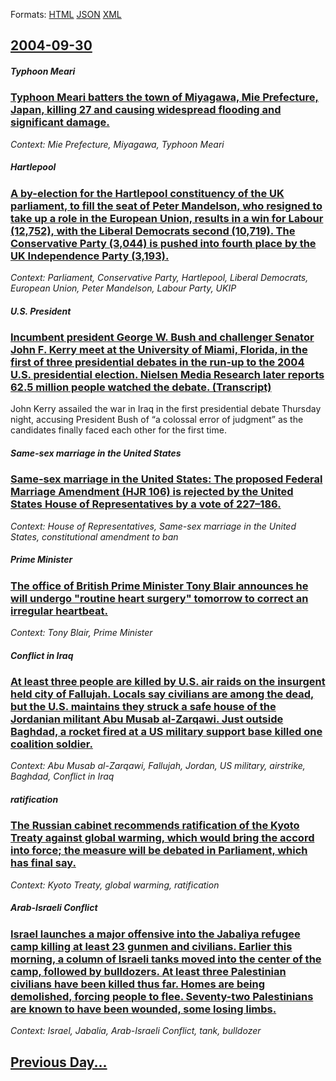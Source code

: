 
Formats: [HTML](2004/09/30/index.html)  [JSON](2004/09/30/index.json)  [XML](2004/09/30/index.xml)  

## [2004-09-30](/news/2004/09/30/index.md)

##### Typhoon Meari
### [ Typhoon Meari batters the town of Miyagawa, Mie Prefecture, Japan, killing 27 and causing widespread flooding and significant damage. ](/news/2004/09/30/typhoon-meari-batters-the-town-of-miyagawa-mie-prefecture-japan-killing-27-and-causing-widespread-flooding-and-significant-damage.md)
_Context: Mie Prefecture, Miyagawa, Typhoon Meari_

##### Hartlepool
### [ A by-election for the Hartlepool constituency of the UK parliament, to fill the seat of Peter Mandelson, who resigned to take up a role in the European Union, results in a win for Labour (12,752), with the Liberal Democrats second (10,719). The Conservative Party (3,044) is pushed into fourth place by the UK Independence Party (3,193). ](/news/2004/09/30/a-by-election-for-the-hartlepool-constituency-of-the-uk-parliament-to-fill-the-seat-of-peter-mandelson-who-resigned-to-take-up-a-role-in.md)
_Context: Parliament, Conservative Party, Hartlepool, Liberal Democrats, European Union, Peter Mandelson, Labour Party, UKIP_

##### U.S. President
### [ Incumbent president George W. Bush and challenger Senator John F. Kerry meet at the University of Miami, Florida, in the first of three presidential debates in the run-up to the 2004 U.S. presidential election. Nielsen Media Research later reports 62.5 million people watched the debate. (Transcript) ](/news/2004/09/30/incumbent-president-george-w-bush-and-challenger-senator-john-f-kerry-meet-at-the-university-of-miami-florida-in-the-first-of-three-pre.md)
John Kerry assailed the war in Iraq in the first presidential debate Thursday night, accusing President Bush of &#8220;a colossal error of judgment&#8221; as the candidates finally faced each other for the first time.

##### Same-sex marriage in the United States
### [ Same-sex marriage in the United States: The proposed Federal Marriage Amendment (HJR 106) is rejected by the United States House of Representatives by a vote of 227&ndash;186. ](/news/2004/09/30/same-sex-marriage-in-the-united-states-the-proposed-federal-marriage-amendment-hjr-106-is-rejected-by-the-united-states-house-of-represe.md)
_Context: House of Representatives, Same-sex marriage in the United States, constitutional amendment to ban_

##### Prime Minister
### [ The office of British Prime Minister Tony Blair announces he will undergo "routine heart surgery" tomorrow to correct an irregular heartbeat. ](/news/2004/09/30/the-office-of-british-prime-minister-tony-blair-announces-he-will-undergo-routine-heart-surgery-tomorrow-to-correct-an-irregular-heartbea.md)
_Context: Tony Blair, Prime Minister_

##### Conflict in Iraq
### [ At least three people are killed by U.S. air raids on the insurgent held city of Fallujah. Locals say civilians are among the dead, but the U.S. maintains they struck a safe house of the Jordanian militant Abu Musab al-Zarqawi. Just outside Baghdad, a rocket fired at a US military support base killed one coalition soldier. ](/news/2004/09/30/at-least-three-people-are-killed-by-u-s-air-raids-on-the-insurgent-held-city-of-fallujah-locals-say-civilians-are-among-the-dead-but-the.md)
_Context: Abu Musab al-Zarqawi, Fallujah, Jordan, US military, airstrike, Baghdad, Conflict in Iraq_

##### ratification
### [ The Russian cabinet recommends ratification of the Kyoto Treaty against global warming, which would bring the accord into force; the measure will be debated in Parliament, which has final say. ](/news/2004/09/30/the-russian-cabinet-recommends-ratification-of-the-kyoto-treaty-against-global-warming-which-would-bring-the-accord-into-force-the-measur.md)
_Context: Kyoto Treaty, global warming, ratification_

##### Arab-Israeli Conflict
### [ Israel launches a major offensive into the Jabaliya refugee camp killing at least 23 gunmen and civilians. Earlier this morning, a column of Israeli tanks moved into the center of the camp, followed by bulldozers. At least three Palestinian civilians have been killed thus far. Homes are being demolished, forcing people to flee. Seventy-two Palestinians are known to have been wounded, some losing limbs. ](/news/2004/09/30/israel-launches-a-major-offensive-into-the-jabaliya-refugee-camp-killing-at-least-23-gunmen-and-civilians-earlier-this-morning-a-column-o.md)
_Context: Israel, Jabalia, Arab-Israeli Conflict, tank, bulldozer_

## [Previous Day...](/news/2004/09/29/index.md)

